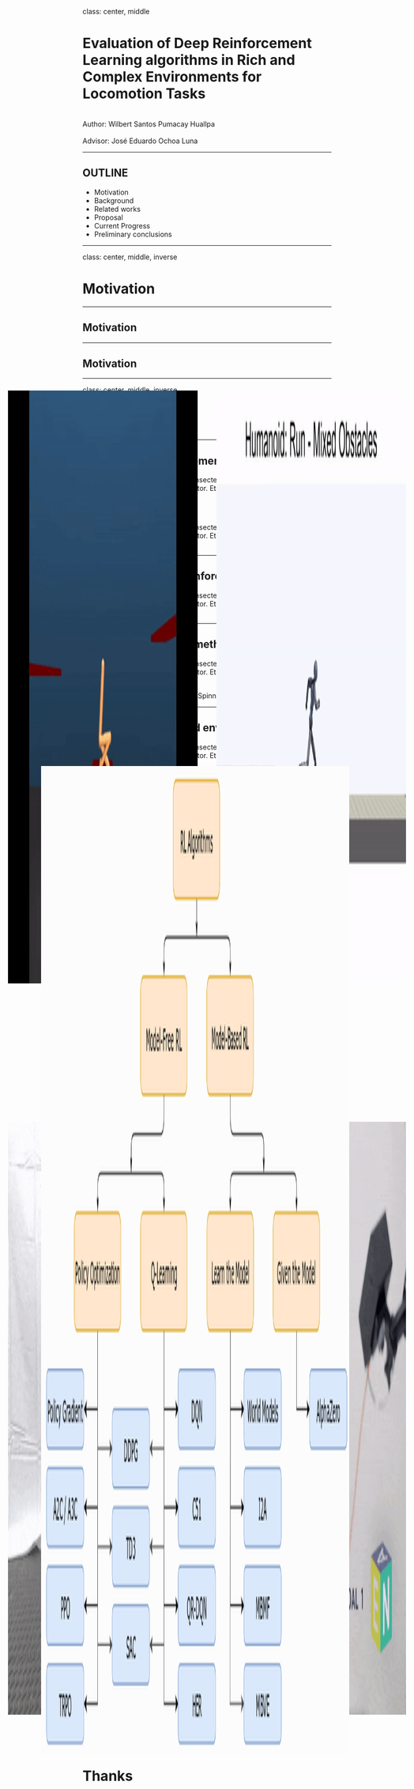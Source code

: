 class: center, middle

# Evaluation of Deep Reinforcement Learning algorithms in Rich and Complex Environments for Locomotion Tasks

<br>
Author: Wilbert Santos Pumacay Huallpa
<br>
<br>
Advisor: José Eduardo Ochoa Luna

---

## OUTLINE

*   Motivation
*   Background
*   Related works
*   Proposal
*   Current Progress
*   Preliminary conclusions

---
class: center, middle, inverse
# Motivation

---

## Motivation

<img src="imgs/gif_reference_atari_dqn.gif" style = "position: absolute; top: 21%; left: 8%; width: 40%; height: 30%">
<img src="imgs/gif_reference_alphastar.gif" style = "position: absolute; top: 21%; left: 52%; width: 40%; height: 30%">

<img src="imgs/img_reference_alphago.png" style = "position: absolute; top: 58%; left: 8%; width: 40%; height: 30%">
<img src="imgs/gif_reference_openai_five.gif" style = "position: absolute; top: 58%; left: 52%; width: 40%; height: 30%">

---

## Motivation

<img src="imgs/gif_reference_emergence_locomotion.gif" style = "position: absolute; top: 21%; left: 8%; width: 40%; height: 30%">
<img src="imgs/gif_reference_deepmimic.gif" style = "position: absolute; top: 21%; left: 52%; width: 40%; height: 30%">

<img src="imgs/gif_reference_minitaur_sac.gif" style = "position: absolute; top: 58%; left: 8%; width: 40%; height: 30%">
<img src="imgs/gif_reference_openai_dexterity.gif" style = "position: absolute; top: 58%; left: 52%; width: 40%; height: 30%">

---
class: center, middle, inverse
# Background

---

## Background: Reinforcement Learning

*   Lorem ipsum dolor sit amet, consectetur adipiscing elit. Aliquam faucibus nisi 
    eget hendrerit auctor. Etiam vitae velit sit amet nibh luctus tincidunt.

<img src="imgs/img_background_rl_loop.png" style = "position: absolute; top: 60%; left: 28%; width: 45%; height: 30%">

--

*   Lorem ipsum dolor sit amet, consectetur adipiscing elit. Aliquam faucibus nisi 
    eget hendrerit auctor. Etiam vitae velit sit amet nibh luctus tincidunt.

---

## Background: Deep Reinforcement Learning

*   Lorem ipsum dolor sit amet, consectetur adipiscing elit. Aliquam faucibus nisi 
    eget hendrerit auctor. Etiam vitae velit sit amet nibh luctus tincidunt.

<img src="imgs/img_background_deeprl_policy_optimization.png" style = "position: absolute; top: 50%; left: 25%; width: 50%; height: 40%">

---

## Background: Solution methods

*   Lorem ipsum dolor sit amet, consectetur adipiscing elit. Aliquam faucibus nisi 
    eget hendrerit auctor. Etiam vitae velit sit amet nibh luctus tincidunt.

<img src = "imgs/img_background_rl_algorithms.png" style = "position: absolute; top: 40%; left: 15%; width: 65%; height: 50%">

.footnote[.red[>] Image taken from SpinningUp in RL [course](https://spinningup.openai.com/en/latest/) by OpenAI]

---

## Background: Simulated environments

*   Lorem ipsum dolor sit amet, consectetur adipiscing elit. Aliquam faucibus nisi 
    eget hendrerit auctor. Etiam vitae velit sit amet nibh luctus tincidunt.

---

## Background: Locomotion environments

*   Lorem ipsum dolor sit amet, consectetur adipiscing elit. Aliquam faucibus nisi 
    eget hendrerit auctor. Etiam vitae velit sit amet nibh luctus tincidunt.

---

class: center, middle, inverse
# Related works

---

## SOTA DeepRL algorithms

*   A simple equation with KaTex: \\( E_\pi \lbrace G_t | s_t = s \rbrace \\)

---

## SOTA locomotion in complex terrain

*   Lorem ipsum dolor sit amet, consectetur adipiscing elit. Aliquam faucibus nisi 
    eget hendrerit auctor. Etiam vitae velit sit amet nibh luctus tincidunt.

---

## SOTA DeepRL benchmarks for locomotion

*   Lorem ipsum dolor sit amet, consectetur adipiscing elit. Aliquam faucibus nisi 
    eget hendrerit auctor. Etiam vitae velit sit amet nibh luctus tincidunt.

---

class: center, middle, inverse
# Proposal

---

## Proposal: Overview

---

## Proposal: Q: Why?. A: Measure of intelligence

---

## Proposal: Q: Why?. A: Curriculum learning

---

## Proposal: Are we reinventing the wheel?

---

## Proposal: Technical details (1)

---

class: center, middle, inverse
# Current Progress

---

## Current Progress: Framework (1)

---

## Current Progress: Framework (2)

---

## Current Progress: Framework (3)

---

## Current Progress: Framework (4)

---

class: center, middle, inverse
# Preliminary conclusions

---

## Preliminary Conclusions

---
class: center, middle, inverse
# References

---

## References

---

class: center, middle, inverse
# Thanks

